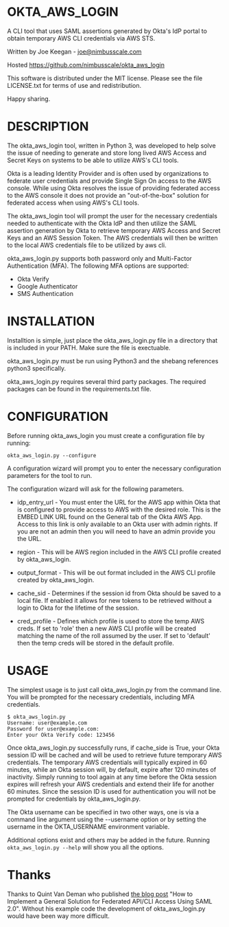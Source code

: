 # OKTA_AWS_LOGIN
A CLI tool that uses SAML assertions generated by Okta's IdP portal to obtain temporary AWS CLI credentials via AWS STS.

Written by Joe Keegan - <joe@nimbusscale.com>

Hosted https://github.com/nimbusscale/okta_aws_login

This software is distributed under the MIT license. Please see the file LICENSE.txt for terms of use and redistribution. 

Happy sharing.

# DESCRIPTION
The okta_aws_login tool, written in Python 3, was developed to help solve the issue of needing to generate and store 
long lived AWS Access and Secret Keys on systems to be able to utilize AWS's CLI tools.

Okta is a leading Identity Provider and is often used by organizations to federate user credentials and provide 
Single Sign On access to the AWS console. While using Okta resolves the issue of providing federated access to the 
AWS console it does not provide an "out-of-the-box" solution for federated access when using AWS's CLI tools.

The okta_aws_login tool will prompt the user for the necessary credentials needed to authenticate with the Okta IdP 
and then utilize the SAML assertion generation by Okta to retrieve temporary AWS Access and Secret Keys and an AWS 
Session Token. The AWS credentials will then be written to the local AWS credentials file to be utilized by aws cli.

okta_aws_login.py supports both password only and Multi-Factor Authentication (MFA). The following MFA options are 
supported:

* Okta Verify 
* Google Authenticator 
* SMS Authentication 


# INSTALLATION
Installtion is simple, just place the okta_aws_login.py file in a directory that is included in your PATH. Make sure 
the file is exectuable.

okta_aws_login.py must be run using Python3 and the shebang references python3 specifically. 

okta_aws_login.py requires several third party packages. The required packages can be found in the requirements.txt 
file.

# CONFIGURATION
Before running okta_aws_login you must create a configuration file by running: 
    
    okta_aws_login.py --configure 

A configuration wizard will prompt you to enter the necessary configuration parameters for the tool to run.

The configuration wizard will ask for the following parameters. 

* idp_entry_url - You must enter the URL for the AWS app within Okta that is configured to provide access to AWS with 
the desired role. This is the EMBED LINK URL found on the General tab of the Okta AWS App. Access to this link is only
available to an Okta user with admin rights. If you are not an admin then you will need to have an admin provide you the URL.

* region - This will be AWS region included in the AWS CLI profile created by okta_aws_login.

* output_format - This will be out format included in the AWS CLI profile created by okta_aws_login.

* cache_sid - Determines if the session id from Okta should be saved to a local file. If enabled it allows for new 
tokens to be retrieved without a login to Okta for the lifetime of the session.

* cred_profile - Defines which profile is used to store the temp AWS creds. If set to 'role' then a new AWS CLI profile
will be created matching the name of the roll assumed by the user. If set to 'default' then the temp creds will be 
stored in the default profile.

# USAGE
The simplest usage is to just call okta_aws_login.py from the command line. You will be prompted for the necessary 
credentials, including MFA credentials.

    $ okta_aws_login.py
    Username: user@example.com
    Password for user@example.com:
    Enter your Okta Verify code: 123456

Once okta_aws_login.py successfully runs, if cache_side is True, your Okta session ID will be cached and will be used 
to retrieve future temporary AWS credentials. The temporary AWS credentials will typically expired in 60 minutes, while
an Okta session will, by default, expire after 120 minutes of inactivity. Simply running to tool again at any time 
before the Okta session expires will refresh your AWS credentials and extend their life for another 60 minutes. 
Since the session ID is used for authentication you will not be prompted for credentials by okta_aws_login.py.

The Okta username can be specified in two other ways, one is via a command line argument using the --username option 
or by setting the username in the OKTA_USERNAME environment variable.

Additional options exist and others may be added in the future. Running `okta_aws_login.py --help` will show you all the
options.

# Thanks
Thanks to Quint Van Deman who published [the blog post](http://blogs.aws.amazon.com/security/post/TxU0AVUS9J00FP/How-to-Implement-a-General-Solution-for-Federated-API-CLI-Access-Using-SAML-2-0) "How to Implement a General Solution for Federated 
API/CLI Access Using SAML 2.0". Without his example code the development of okta_aws_login.py would have been way more difficult.

